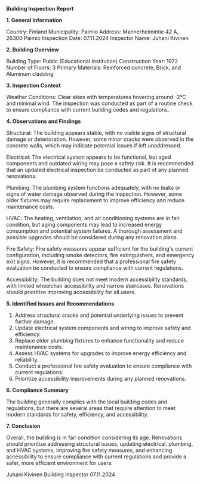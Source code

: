 **Building Inspection Report**

**1. General Information**

Country: Finland
Municipality: Paimio
Address: Mannerheimintie 42 A, 26300 Paimio
Inspection Date: 07.11.2024
Inspector Name: Juhani Kivinen

**2. Building Overview**

Building Type: Public (Educational Institution)
Construction Year: 1972
Number of Floors: 3
Primary Materials: Reinforced concrete, Brick, and Aluminum cladding

**3. Inspection Context**

Weather Conditions: Clear skies with temperatures hovering around -2°C and minimal wind. The inspection was conducted as part of a routine check to ensure compliance with current building codes and regulations.

**4. Observations and Findings**

Structural: The building appears stable, with no visible signs of structural damage or deterioration. However, some minor cracks were observed in the concrete walls, which may indicate potential issues if left unaddressed.

Electrical: The electrical system appears to be functional, but aged components and outdated wiring may pose a safety risk. It is recommended that an updated electrical inspection be conducted as part of any planned renovations.

Plumbing: The plumbing system functions adequately, with no leaks or signs of water damage observed during the inspection. However, some older fixtures may require replacement to improve efficiency and reduce maintenance costs.

HVAC: The heating, ventilation, and air conditioning systems are in fair condition, but aging components may lead to increased energy consumption and potential system failures. A thorough assessment and possible upgrades should be considered during any renovation plans.

Fire Safety: Fire safety measures appear sufficient for the building's current configuration, including smoke detectors, fire extinguishers, and emergency exit signs. However, it is recommended that a professional fire safety evaluation be conducted to ensure compliance with current regulations.

Accessibility: The building does not meet modern accessibility standards, with limited wheelchair accessibility and narrow staircases. Renovations should prioritize improving accessibility for all users.

**5. Identified Issues and Recommendations**

1. Address structural cracks and potential underlying issues to prevent further damage.
2. Update electrical system components and wiring to improve safety and efficiency.
3. Replace older plumbing fixtures to enhance functionality and reduce maintenance costs.
4. Assess HVAC systems for upgrades to improve energy efficiency and reliability.
5. Conduct a professional fire safety evaluation to ensure compliance with current regulations.
6. Prioritize accessibility improvements during any planned renovations.

**6. Compliance Summary**

The building generally complies with the local building codes and regulations, but there are several areas that require attention to meet modern standards for safety, efficiency, and accessibility.

**7. Conclusion**

Overall, the building is in fair condition considering its age. Renovations should prioritize addressing structural issues, updating electrical, plumbing, and HVAC systems, improving fire safety measures, and enhancing accessibility to ensure compliance with current regulations and provide a safer, more efficient environment for users.

Juhani Kivinen
Building Inspector
07.11.2024